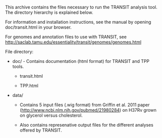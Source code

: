 This archive contains the files necessary to run the TRANSIT analysis
tool. The directory hierarchy is explained below.


For information and installation instructions, see
the manual by opening doc/transit.html in your browser.

For genomes and annotation files to use with TRANSIT, see
 http://saclab.tamu.edu/essentiality/transit/genomes/genomes.html


File directory:

* doc/ - Contains documentation (html format) for TRANSIT and TPP tools.
    - transit.html

    - TPP.html

* data/

    - Contains 5 input files (.wig format) from Griffin et al. 2011
      paper (http://www.ncbi.nlm.nih.gov/pubmed/21980284) on H37Rv
      grown on glycerol versus cholesterol.

    - Also contains represenative output files for the different
      analyses offered by TRANSIT.
